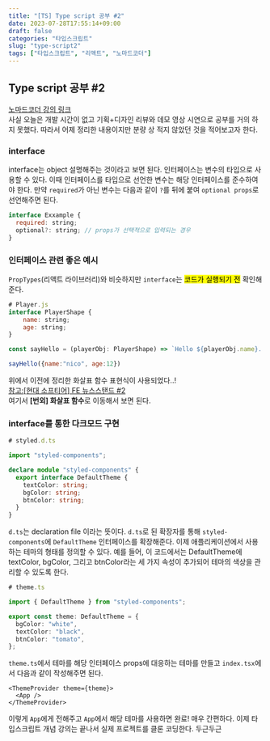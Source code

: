 ```yaml
---
title: "[TS] Type script 공부 #2"
date: 2023-07-28T17:55:14+09:00
draft: false
categories: "타입스크립트"
slug: "type-script2"
tags: ["타입스크립트", "리액트", "노마드코더"]
---
```


## Type script 공부 #2

[노마드코더 강의 링크](https://nomadcoders.co/react-masterclass/lobby)
<br>
사실 오늘은 개발 시간이 없고 기획+디자인 리뷰와 데모 영상 시연으로 공부를 거의 하지 못했다. 따라서 어제 정리한 내용이지만 분량 상 적지 않았던 것을 적어보고자 한다.

### interface

interface는 object 설명해주는 것이라고 보면 된다. 인터페이스는 변수의 타입으로 사용할 수 있다. 이때 인터페이스를 타입으로 선언한 변수는 해당 인터페이스를 준수하여야 한다. 만약 `required`가 아닌 변수는 다음과 같이 `?`를 뒤에 붙여 `optional props`로 선언해주면 된다.

```js
interface Exxample {
  required: string;
  optional?: string; // props가 선택적으로 입력되는 경우
}
```

### 인터페이스 관련 좋은 예시

`PropTypes`(리액트 라이브러리)와 비슷하지만 `interface`는 <mark>코드가 실행되기 전</mark> 확인해준다.

```js
# Player.js
interface PlayerShape {
    name: string;
    age: string;
}

const sayHello = (playerObj: PlayerShape) => `Hello ${playerObj.name}. You are ${playerObj.age} years old.`;

sayHello({name:"nico", age:12})
```

위에서 이전에 정리한 화살표 함수 표현식이 사용되었다..!
<br>
[참고:[현대 소프티어] FE 뉴스스탠드 #2](https://kimdaye77.github.io/posts/fe-newsstand/fe-newsstand2/)
<br>여기서 **[번외] 화살표 함수**로 이동해서 보면 된다.

### interface를 통한 다크모드 구현

```ts
# styled.d.ts

import "styled-components";

declare module "styled-components" {
  export interface DefaultTheme {
    textColor: string;
    bgColor: string;
    btnColor: string;
  }
}
```

`d.ts`는 declaration file 이라는 뜻이다. `d.ts`로 된 확장자를 통해 `styled-components`에 `DefaultTheme` 인터페이스를 확장해준다. 이제 애플리케이션에서 사용하는 테마의 형태를 정의할 수 있다. 예를 들어, 이 코드에서는 DefaultTheme에 textColor, bgColor, 그리고 btnColor라는 세 가지 속성이 추가되어 테마의 색상을 관리할 수 있도록 한다.

```ts
# theme.ts

import { DefaultTheme } from "styled-components";

export const theme: DefaultTheme = {
  bgColor: "white",
  textColor: "black",
  btnColor: "tomato",
};
```

`theme.ts`에서 테마를 해당 인터페이스 props에 대응하는 테마를 만들고 `index.tsx`에서
다음과 같이 작성해주면 된다.

```tsx
<ThemeProvider theme={theme}>
  <App />
</ThemeProvider>
```

이렇게 `App`에게 전해주고 `App`에서 해당 테마를 사용하면 완료!
매우 간편하다. 이제 타입스크립트 개념 강의는 끝나서 실제 프로젝트를 클론 코딩한다. 두근두근
